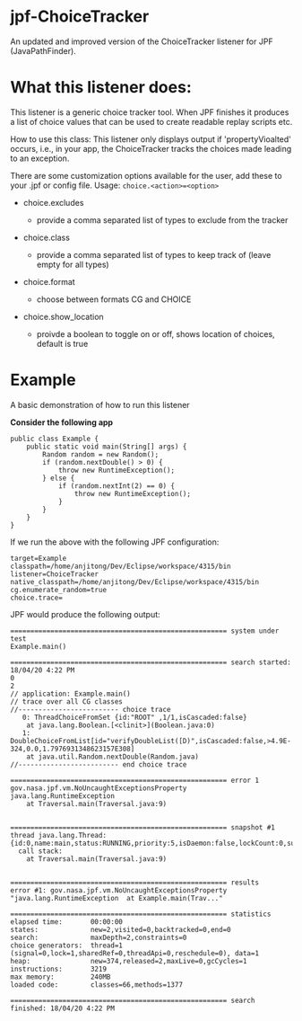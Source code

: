 
# jpf-ChoiceTracker
An updated and improved version of the ChoiceTracker listener for JPF (JavaPathFinder). 

# What this listener does:
This listener is a generic choice tracker tool. When JPF finishes it produces
a list of choice values that can be used to create readable replay scripts
etc.

How to use this class: This listener only displays output if
'propertyVioalted' occurs, i.e., in your app, the ChoiceTracker tracks the
choices made leading to an exception.

There are some customization options available for the user, add these to
your .jpf or config file. Usage: `choice.<action>=<option>`

* choice.excludes 
  * provide a comma separated list of types to exclude from the
tracker

* choice.class 
  * provide a comma separated list of types to keep track of
(leave empty for all types)

* choice.format 
  * choose between formats CG and CHOICE

* choice.show_location 
  * proivde a boolean to toggle on or off, shows location
of choices, default is true

# Example
A basic demonstration of how to run this listener

**Consider the following app**
```
public class Example {
	public static void main(String[] args) {
		Random random = new Random();
		if (random.nextDouble() > 0) {
			throw new RuntimeException();
		} else {
			if (random.nextInt(2) == 0) {
				throw new RuntimeException();
			}
		}
	}
}
```
If we run the above with the following JPF configuration:
```
target=Example                                                                
classpath=/home/anjitong/Dev/Eclipse/workspace/4315/bin                         
listener=ChoiceTracker                                                          
native_classpath=/home/anjitong/Dev/Eclipse/workspace/4315/bin                  
cg.enumerate_random=true                                                        
choice.trace=  
```
JPF would produce the following output:
```
====================================================== system under test
Example.main()

====================================================== search started: 18/04/20 4:22 PM
0
2
// application: Example.main()
// trace over all CG classes
//------------------------- choice trace
   0: ThreadChoiceFromSet {id:"ROOT" ,1/1,isCascaded:false}
 	at java.lang.Boolean.[<clinit>](Boolean.java:0)
   1: DoubleChoiceFromList[id="verifyDoubleList([D)",isCascaded:false,>4.9E-324,0.0,1.7976931348623157E308]
 	at java.util.Random.nextDouble(Random.java)
//------------------------- end choice trace

====================================================== error 1
gov.nasa.jpf.vm.NoUncaughtExceptionsProperty
java.lang.RuntimeException
	at Traversal.main(Traversal.java:9)


====================================================== snapshot #1
thread java.lang.Thread:{id:0,name:main,status:RUNNING,priority:5,isDaemon:false,lockCount:0,suspendCount:0}
  call stack:
	at Traversal.main(Traversal.java:9)


====================================================== results
error #1: gov.nasa.jpf.vm.NoUncaughtExceptionsProperty "java.lang.RuntimeException  at Example.main(Trav..."

====================================================== statistics
elapsed time:       00:00:00
states:             new=2,visited=0,backtracked=0,end=0
search:             maxDepth=2,constraints=0
choice generators:  thread=1 (signal=0,lock=1,sharedRef=0,threadApi=0,reschedule=0), data=1
heap:               new=374,released=2,maxLive=0,gcCycles=1
instructions:       3219
max memory:         240MB
loaded code:        classes=66,methods=1377

====================================================== search finished: 18/04/20 4:22 PM
```
